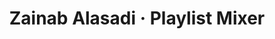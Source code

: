 ---
title:        "Zainab Alasadi · Playlist Mixer"
catchy-title: "Humanising music suggestions with voice"
company:      "Amazon"
year:         2019
image:        "../assets/images/site/grey.jpg"
categories:   case-study
layout:       post
slug:         "playlist-mixer"
description:  
---